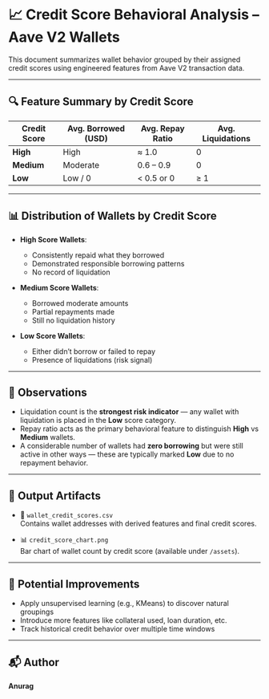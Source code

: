 
# 📈 Credit Score Behavioral Analysis – Aave V2 Wallets

This document summarizes wallet behavior grouped by their assigned credit scores using engineered features from Aave V2 transaction data.

---

## 🔍 Feature Summary by Credit Score

| Credit Score | Avg. Borrowed (USD) | Avg. Repay Ratio | Avg. Liquidations |
|--------------|---------------------|------------------|-------------------|
| **High**     | High                | ≈ 1.0            | 0                 |
| **Medium**   | Moderate            | 0.6 – 0.9        | 0                 |
| **Low**      | Low / 0             | < 0.5 or 0       | ≥ 1               |

---

## 📊 Distribution of Wallets by Credit Score

- **High Score Wallets**:  
  - Consistently repaid what they borrowed  
  - Demonstrated responsible borrowing patterns  
  - No record of liquidation  

- **Medium Score Wallets**:  
  - Borrowed moderate amounts  
  - Partial repayments made  
  - Still no liquidation history  

- **Low Score Wallets**:  
  - Either didn’t borrow or failed to repay  
  - Presence of liquidations (risk signal)  

---

## 📌 Observations

- Liquidation count is the **strongest risk indicator** — any wallet with liquidation is placed in the **Low** score category.
- Repay ratio acts as the primary behavioral feature to distinguish **High** vs **Medium** wallets.
- A considerable number of wallets had **zero borrowing** but were still active in other ways — these are typically marked **Low** due to no repayment behavior.

---

## 📁 Output Artifacts

- 📄 `wallet_credit_scores.csv`  
  Contains wallet addresses with derived features and final credit scores.
  
- 📊 `credit_score_chart.png`  
  Bar chart of wallet count by credit score (available under `/assets`).

---

## 🧠 Potential Improvements

- Apply unsupervised learning (e.g., KMeans) to discover natural groupings
- Introduce more features like collateral used, loan duration, etc.
- Track historical credit behavior over multiple time windows

---

## 📬 Author  
**Anurag**
